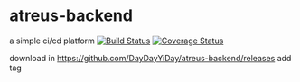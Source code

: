 # atreus-backend
a simple ci/cd platform
[![Build Status](https://travis-ci.com/DayDayYiDay/atreus-backend.svg?branch=master)](https://travis-ci.com/DayDayYiDay/atreus-backend)
[![Coverage Status](https://coveralls.io/repos/github/DayDayYiDay/atreus-backend/badge.svg?branch=master)](https://coveralls.io/github/DayDayYiDay/atreus-backend?branch=master)

download in https://github.com/DayDayYiDay/atreus-backend/releases
add tag